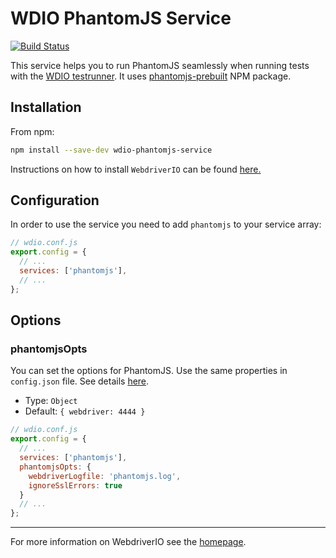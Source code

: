 # WDIO PhantomJS Service

[![Build Status][travis-image]][travis-url]

This service helps you to run PhantomJS seamlessly when running tests with the [WDIO testrunner](http://webdriver.io/guide/testrunner/gettingstarted.html). It uses [phantomjs-prebuilt](https://www.npmjs.com/package/phantomjs-prebuilt) NPM package.

## Installation

From npm:

```bash
npm install --save-dev wdio-phantomjs-service
```

Instructions on how to install `WebdriverIO` can be found [here.](http://webdriver.io/guide/getstarted/install.html)

## Configuration

In order to use the service you need to add `phantomjs` to your service array:

```js
// wdio.conf.js
export.config = {
  // ...
  services: ['phantomjs'],
  // ...
};
```

## Options

### phantomjsOpts

You can set the options for PhantomJS. Use the same properties in `config.json` file. See details [here](http://phantomjs.org/api/command-line.html#command-line-options).

- Type: `Object`
- Default: `{ webdriver: 4444 }`

```js
// wdio.conf.js
export.config = {
  // ...
  services: ['phantomjs'],
  phantomjsOpts: {
    webdriverLogfile: 'phantomjs.log',
    ignoreSslErrors: true
  }
  // ...
};
```

----

For more information on WebdriverIO see the [homepage](http://webdriver.io).

[travis-image]:https://img.shields.io/travis/cognitom/wdio-phantomjs-service.svg?style=flat-square
[travis-url]:https://travis-ci.org/cognitom/wdio-phantomjs-service
